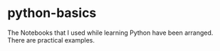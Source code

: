 # python-basics
The Notebooks that I used while learning Python have been arranged. There are practical examples.
